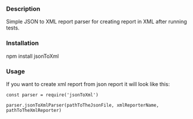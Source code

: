 ### Description
Simple JSON to XML report parser for creating report in XML after running tests.

### Installation
npm install jsonToXml

### Usage
If you want to create xml report from json report it will look like this:
```
const parser = require('jsonToXml')
```
```
parser.jsonToXmlParser(pathToTheJsonFile, xmlReporterName, pathToTheXmlReporter)
```